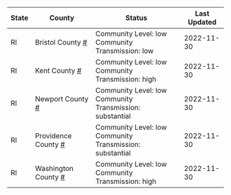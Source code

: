 State | County | Status | Last Updated
--- | --- | --- | --- 
RI | Bristol County <a href="#bristol_county">#</a> | <a name="bristol_county"></a>Community Level: low<br/>Community Transmission: low | 2022-11-30
RI | Kent County <a href="#kent_county">#</a> | <a name="kent_county"></a>Community Level: low<br/>Community Transmission: high | 2022-11-30
RI | Newport County <a href="#newport_county">#</a> | <a name="newport_county"></a>Community Level: low<br/>Community Transmission: substantial | 2022-11-30
RI | Providence County <a href="#providence_county">#</a> | <a name="providence_county"></a>Community Level: low<br/>Community Transmission: substantial | 2022-11-30
RI | Washington County <a href="#washington_county">#</a> | <a name="washington_county"></a>Community Level: low<br/>Community Transmission: high | 2022-11-30
